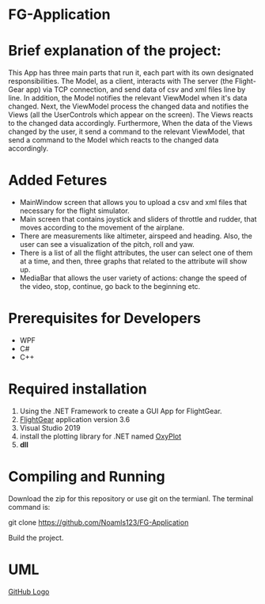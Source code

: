 # FG-Application

# Brief explanation of the project:

This App has three main parts that run it, each part with its own designated responsibilities.
The Model, as a client, interacts with The server (the Flight-Gear app) via TCP connection, and send data of csv and xml files line by line.
In addition, the Model notifies the relevant ViewModel when it's data changed. Next, the ViewModel process the changed data and notifies the Views (all the UserControls which appear on the screen). The Views reacts to the changed data accordingly.
Furthermore, When the data of the Views changed by the user, it send a command to the relevant ViewModel, that send a command to the Model which reacts to the changed data accordingly. 

# Added Fetures

* MainWindow screen that allows you to upload a csv and xml files that necessary for the flight simulator.
* Main screen that contains joystick and sliders of throttle and rudder, that moves according to the movement of the airplane.
* There are measurements like altimeter, airspeed and heading. Also, the user can see a visualization of the pitch, roll and yaw.  
* There is a list of all the flight attributes, the user can select one of them at a time, and then, three graphs that related to the attribute will show up.
* MediaBar that allows the user variety of actions: change the speed of the video, stop, continue, go back to the beginning etc.  

# Prerequisites for Developers
- WPF
- C#
- C++

# Required installation

1) Using the .NET Framework to create a GUI App for FlightGear.
2) [FlightGear](https://www.flightgear.org/) application version 3.6 
3) Visual Studio 2019 
4) install the plotting library for .NET named [OxyPlot](https://oxyplot.readthedocs.io/en/latest/getting-started/hello-wpf-xaml.html)
5) **dll**


# Compiling and Running

Download the zip for this repository or use git on the termianl. The terminal command is:

git clone https://github.com/Noamls123/FG-Application

Build the project.



# UML

[GitHub Logo](/images/logo.png)
